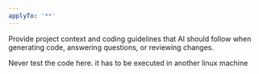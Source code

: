 ```yaml
---
applyTo: '**'
---
```

Provide project context and coding guidelines that AI should follow when generating code, answering questions, or reviewing changes.

Never test the code here. it has to be executed in another linux machine